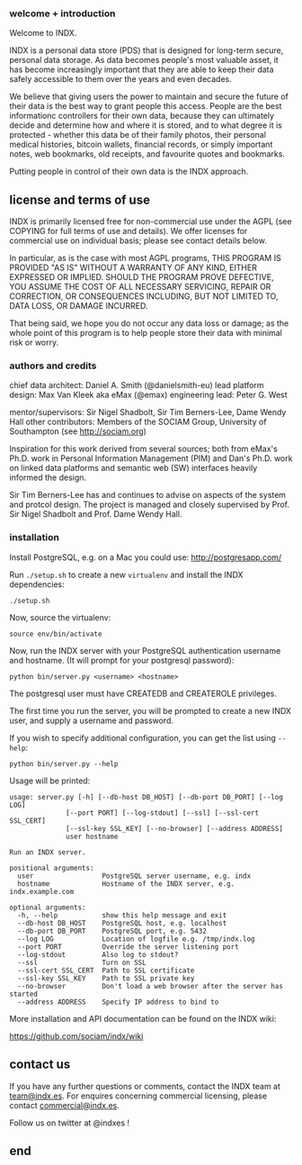 ### welcome + introduction

Welcome to INDX.

INDX is a personal data store (PDS) that is designed for long-term
secure, personal data storage. As data becomes people's most valuable
asset, it has become increasingly important that they are able to keep
their data safely accessible to them over the years and even decades.

We believe that giving users the power to maintain and secure the
future of their data is the best way to grant people this access.
People are the best informationc controllers for their own data,
because they can ultimately decide and determine how and where it is
stored, and to what degree it is protected - whether this data be of
their family photos, their personal medical histories, bitcoin
wallets, financial records, or simply important notes, web bookmarks,
old receipts, and favourite quotes and bookmarks.  

Putting people in control of their own data is the INDX approach.

## license and terms of use

INDX is primarily licensed free for non-commercial use under the AGPL
(see COPYING for full terms of use and details). We offer licenses for
commercial use on individual basis; please see contact details below.

In particular, as is the case with most AGPL programs, THIS PROGRAM IS
PROVIDED "AS IS" WITHOUT A WARRANTY OF ANY KIND, EITHER EXPRESSED OR
IMPLIED. SHOULD THE PROGRAM PROVE DEFECTIVE, YOU ASSUME THE COST OF ALL
NECESSARY SERVICING, REPAIR OR CORRECTION, OR CONSEQUENCES INCLUDING,
BUT NOT LIMITED TO, DATA LOSS, OR DAMAGE INCURRED.

That being said, we hope you do not occur any data loss or damage; 
as the whole point of this program is to help people store their data
with minimal risk or worry.

### authors and credits

chief data architect: Daniel A. Smith (@danielsmith-eu)
lead platform design: Max Van Kleek aka eMax (@emax)
engineering lead: Peter G. West

mentor/supervisors: Sir Nigel Shadbolt, Sir Tim Berners-Lee, Dame
Wendy Hall other contributors: Members of the SOCIAM Group, University
of Southampton (see http://sociam.org)

Inspiration for this work derived from several sources; both from
eMax's Ph.D. work in Personal Information Management (PIM) and Dan's
Ph.D. work on linked data platforms and semantic web (SW) interfaces
heavily informed the design.

Sir Tim Berners-Lee has and continues to advise on aspects of the
system and protcol design. The project is managed and closely
supervised by Prof. Sir Nigel Shadbolt and Prof. Dame Wendy Hall.


### installation

Install PostgreSQL, e.g. on a Mac you could use: http://postgresapp.com/

Run `./setup.sh` to create a new `virtualenv` and install the INDX dependencies:

    ./setup.sh

Now, source the virtualenv:

    source env/bin/activate

Now, run the INDX server with your PostgreSQL authentication username and hostname.
(It will prompt for your postgresql password):

    python bin/server.py <username> <hostname>

The postgresql user must have CREATEDB and CREATEROLE privileges.

The first time you run the server, you will be prompted to create a new INDX user,
and supply a username and password.


If you wish to specify additional configuration, you can get the list using `--help`:

    python bin/server.py --help

Usage will be printed:

    usage: server.py [-h] [--db-host DB_HOST] [--db-port DB_PORT] [--log LOG]
                  [--port PORT] [--log-stdout] [--ssl] [--ssl-cert SSL_CERT]
                  [--ssl-key SSL_KEY] [--no-browser] [--address ADDRESS]
                  user hostname

    Run an INDX server.

    positional arguments:
      user                 PostgreSQL server username, e.g. indx
      hostname             Hostname of the INDX server, e.g. indx.example.com

    optional arguments:
      -h, --help           show this help message and exit
      --db-host DB_HOST    PostgreSQL host, e.g. localhost
      --db-port DB_PORT    PostgreSQL port, e.g. 5432
      --log LOG            Location of logfile e.g. /tmp/indx.log
      --port PORT          Override the server listening port
      --log-stdout         Also log to stdout?
      --ssl                Turn on SSL
      --ssl-cert SSL_CERT  Path to SSL certificate
      --ssl-key SSL_KEY    Path to SSL private key
      --no-browser         Don't load a web browser after the server has started
      --address ADDRESS    Specify IP address to bind to

More installation and API documentation can be found on the INDX wiki:

https://github.com/sociam/indx/wiki

## contact us

If you have any further questions or comments, contact the INDX team
at team@indx.es. For enquires concerning commercial licensing, please
contact commercial@indx.es.

Follow us on twitter at @indxes ! 

## end
